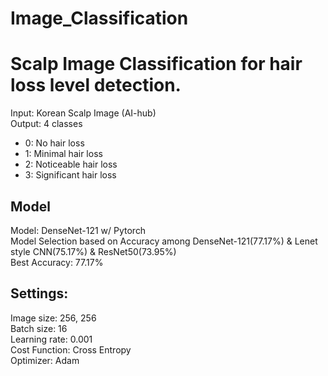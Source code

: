 # Image_Classification  
# Scalp Image Classification for hair loss level detection.   
Input: Korean Scalp Image (AI-hub)  
Output: 4 classes  
- 0: No hair loss  
- 1: Minimal hair loss  
- 2: Noticeable hair loss  
- 3: Significant hair loss  

## Model  
Model: DenseNet-121 w/ Pytorch  
Model Selection based on Accuracy among DenseNet-121(77.17%) & Lenet style CNN(75.17%) & ResNet50(73.95%)  
Best Accuracy: 77.17%  

## Settings:  
Image size: 256, 256  
Batch size: 16  
Learning rate: 0.001  
Cost Function: Cross Entropy  
Optimizer: Adam  
